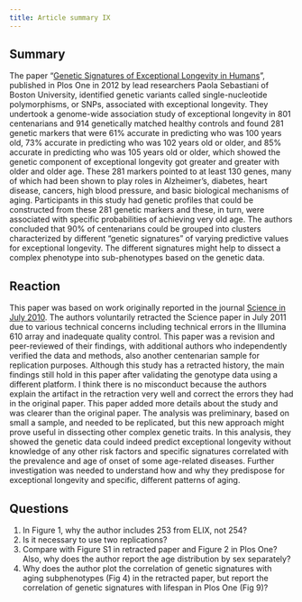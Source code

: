 ```yaml
---
title: Article summary IX
---
```


## Summary
The paper “[Genetic Signatures of Exceptional Longevity in Humans](https://pubmed.ncbi.nlm.nih.gov/22279548/)”, published in Plos One in 2012 by lead researchers Paola Sebastiani of Boston University, identified genetic variants called single-nucleotide polymorphisms, or SNPs, associated with exceptional longevity. They undertook a genome-wide association study of exceptional longevity in 801 centenarians and 914 genetically matched healthy controls and found 281 genetic markers that were 61% accurate in predicting who was 100 years old, 73% accurate in predicting who was 102 years old or older, and 85% accurate in predicting who was 105 years old or older, which showed the genetic component of exceptional longevity got greater and greater with older and older age. These 281 markers pointed to at least 130 genes, many of which had been shown to play roles in Alzheimer’s, diabetes, heart disease, cancers, high blood pressure, and basic biological mechanisms of aging. Participants in this study had genetic profiles that could be constructed from these 281 genetic markers and these, in turn, were associated with specific probabilities of achieving very old age. The authors concluded that 90% of centenarians could be grouped into clusters characterized by different “genetic signatures” of varying predictive values for exceptional longevity. The different signatures might help to dissect a complex phenotype into sub-phenotypes based on the genetic data.

## Reaction
This paper was based on work originally reported in the journal [Science in July 2010](https://pubmed.ncbi.nlm.nih.gov/20595579/). The authors voluntarily retracted the Science paper in July 2011 due to various technical concerns including technical errors in the Illumina 610 array and inadequate quality control. This paper was a revision and peer-reviewed of their findings, with additional authors who independently verified the data and methods, also another centenarian sample for replication purposes. Although this study has a retracted history, the main findings still hold in this paper after validating the genotype data using a different platform. I think there is no misconduct because the authors explain the artifact in the retraction very well and correct the errors they had in the original paper. This paper added more details about the study and was clearer than the original paper. The analysis was preliminary, based on small a sample, and needed to be replicated, but this new approach might prove useful in dissecting other complex genetic traits. In this analysis, they showed the genetic data could indeed predict exceptional longevity without knowledge of any other risk factors and specific signatures correlated with the prevalence and age of onset of some age-related diseases. Further investigation was needed to understand how and why they predispose for exceptional longevity and specific, different patterns of aging.

## Questions
1. In Figure 1, why the author includes 253 from ELIX, not 254?
2. Is it necessary to use two replications?
3. Compare with Figure S1 in retracted paper and Figure 2 in Plos One? Also, why does the author report the age distribution by sex separately?
4. Why does the author plot the correlation of genetic signatures with aging subphenotypes (Fig 4) in the retracted paper, but report the correlation of genetic signatures with lifespan in Plos One (Fig 9)?

 
 